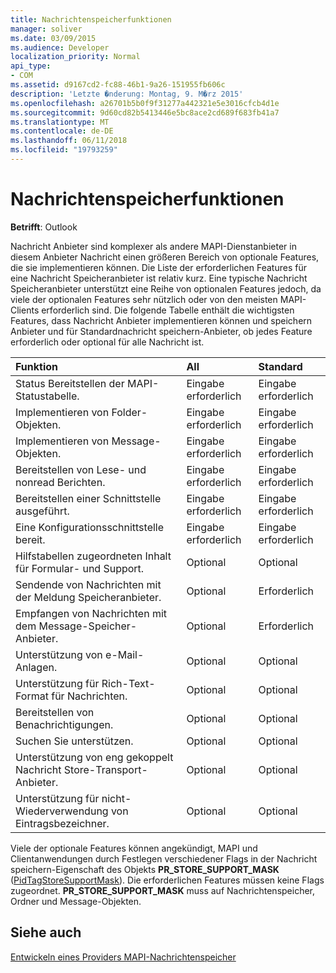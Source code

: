 ```yaml
---
title: Nachrichtenspeicherfunktionen
manager: soliver
ms.date: 03/09/2015
ms.audience: Developer
localization_priority: Normal
api_type:
- COM
ms.assetid: d9167cd2-fc88-46b1-9a26-151955fb606c
description: 'Letzte �nderung: Montag, 9. M�rz 2015'
ms.openlocfilehash: a26701b5b0f9f31277a442321e5e3016cfcb4d1e
ms.sourcegitcommit: 9d60cd82b5413446e5bc8ace2cd689f683fb41a7
ms.translationtype: MT
ms.contentlocale: de-DE
ms.lasthandoff: 06/11/2018
ms.locfileid: "19793259"
---
```

# <a name="message-store-features"></a>Nachrichtenspeicherfunktionen

  
  
**Betrifft**: Outlook 
  
Nachricht Anbieter sind komplexer als andere MAPI-Dienstanbieter in diesem Anbieter Nachricht einen größeren Bereich von optionale Features, die sie implementieren können. Die Liste der erforderlichen Features für eine Nachricht Speicheranbieter ist relativ kurz. Eine typische Nachricht Speicheranbieter unterstützt eine Reihe von optionalen Features jedoch, da viele der optionalen Features sehr nützlich oder von den meisten MAPI-Clients erforderlich sind. Die folgende Tabelle enthält die wichtigsten Features, dass Nachricht Anbieter implementieren können und speichern Anbieter und für Standardnachricht speichern-Anbieter, ob jedes Feature erforderlich oder optional für alle Nachricht ist.
  
|**Funktion**|**All**|**Standard**|
|:-----|:-----|:-----|
|Status Bereitstellen der MAPI-Statustabelle.  <br/> |Eingabe erforderlich  <br/> |Eingabe erforderlich  <br/> |
|Implementieren von Folder-Objekten.  <br/> |Eingabe erforderlich  <br/> |Eingabe erforderlich  <br/> |
|Implementieren von Message-Objekten.  <br/> |Eingabe erforderlich  <br/> |Eingabe erforderlich  <br/> |
|Bereitstellen von Lese- und nonread Berichten.  <br/> |Eingabe erforderlich  <br/> |Eingabe erforderlich  <br/> |
|Bereitstellen einer Schnittstelle ausgeführt.  <br/> |Eingabe erforderlich  <br/> |Eingabe erforderlich  <br/> |
|Eine Konfigurationsschnittstelle bereit.  <br/> |Eingabe erforderlich  <br/> |Eingabe erforderlich  <br/> |
|Hilfstabellen zugeordneten Inhalt für Formular- und Support.  <br/> |Optional  <br/> |Optional  <br/> |
|Sendende von Nachrichten mit der Meldung Speicheranbieter.  <br/> |Optional  <br/> |Erforderlich  <br/> |
|Empfangen von Nachrichten mit dem Message-Speicher-Anbieter.  <br/> |Optional  <br/> |Erforderlich  <br/> |
|Unterstützung von e-Mail-Anlagen.  <br/> |Optional  <br/> |Optional  <br/> |
|Unterstützung für Rich-Text-Format für Nachrichten.  <br/> |Optional  <br/> |Optional  <br/> |
|Bereitstellen von Benachrichtigungen.  <br/> |Optional  <br/> |Optional  <br/> |
|Suchen Sie unterstützen.  <br/> |Optional  <br/> |Optional  <br/> |
|Unterstützung von eng gekoppelt Nachricht Store-Transport-Anbieter.  <br/> |Optional  <br/> |Optional  <br/> |
|Unterstützung für nicht-Wiederverwendung von Eintragsbezeichner.  <br/> |Optional  <br/> |Optional  <br/> |
   
Viele der optionale Features können angekündigt, MAPI und Clientanwendungen durch Festlegen verschiedener Flags in der Nachricht speichern-Eigenschaft des Objekts **PR_STORE_SUPPORT_MASK** ([PidTagStoreSupportMask](pidtagstoresupportmask-canonical-property.md)). Die erforderlichen Features müssen keine Flags zugeordnet. **PR_STORE_SUPPORT_MASK** muss auf Nachrichtenspeicher, Ordner und Message-Objekten. 
  
## <a name="see-also"></a>Siehe auch



[Entwickeln eines Providers MAPI-Nachrichtenspeicher](developing-a-mapi-message-store-provider.md)

